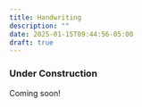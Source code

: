 ```yaml
---
title: Handwriting
description: ""
date: 2025-01-15T09:44:56-05:00
draft: true
---
```


### Under Construction

Coming soon!
